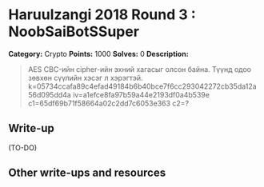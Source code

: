 # Haruulzangi 2018 Round 3 : NoobSaiBotSSuper

**Category:** Crypto
**Points:** 1000
**Solves:** 0
**Description:**

>AES CBC-ийн cipher-ийн эхний хагасыг олсон байна. Түүнд одоо зөвхөн сүүлийн хэсэг л хэрэгтэй.
>k=05734ccafa89c4efad49184b6b40bce7f6cc293042272cb35da12a56d095dd4a 
>iv=a1efce8fa97b59a44e2193df0a4b539e 
>c1=65df69b71f58664a02c2dd7c6053e363 
>c2=?

## Write-up
(TO-DO)

## Other write-ups and resources
